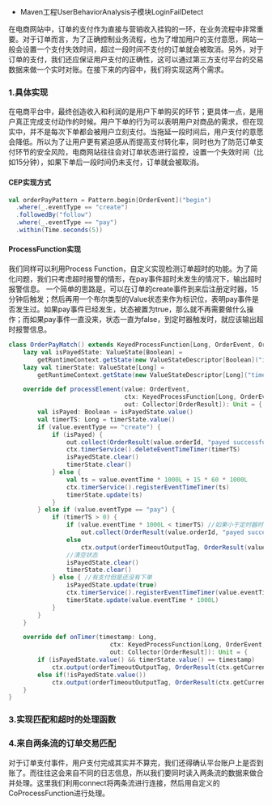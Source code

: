  * Maven工程UserBehaviorAnalysis子模块LoginFailDetect

在电商网站中，订单的支付作为直接与营销收入挂钩的一环，在业务流程中非常重要。对于订单而言，为了正确控制业务流程，也为了增加用户的支付意愿，网站一般会设置一个支付失效时间，超过一段时间不支付的订单就会被取消。另外，对于订单的支付，我们还应保证用户支付的正确性，这可以通过第三方支付平台的交易数据来做一个实时对账。在接下来的内容中，我们将实现这两个需求。
<!-- 两条流的交互实际应用场景 -->

### 1.具体实现
在电商平台中，最终创造收入和利润的是用户下单购买的环节；更具体一点，是用户真正完成支付动作的时候。用户下单的行为可以表明用户对商品的需求，但在现实中，并不是每次下单都会被用户立刻支付。当拖延一段时间后，用户支付的意愿会降低。所以为了让用户更有紧迫感从而提高支付转化率，同时也为了防范订单支付环节的安全风险，电商网站往往会对订单状态进行监控，设置一个失效时间（比如15分钟），如果下单后一段时间仍未支付，订单就会被取消。

#### CEP实现方式
```scala
val orderPayPattern = Pattern.begin[OrderEvent]("begin")
  .where(_.eventType == "create")
  .followedBy("follow")
  .where(_.eventType == "pay")
  .within(Time.seconds(5))
```

#### ProcessFunction实现
我们同样可以利用Process Function，自定义实现检测订单超时的功能。为了简化问题，我们只考虑超时报警的情形，在pay事件超时未发生的情况下，输出超时报警信息。
一个简单的思路是，可以在订单的create事件到来后注册定时器，15分钟后触发；然后再用一个布尔类型的Value状态来作为标识位，表明pay事件是否发生过。如果pay事件已经发生，状态被置为true，那么就不再需要做什么操作；而如果pay事件一直没来，状态一直为false，到定时器触发时，就应该输出超时报警信息。
```scala
class OrderPayMatch() extends KeyedProcessFunction[Long, OrderEvent, OrderResult] {
    lazy val isPayedState: ValueState[Boolean] =
        getRuntimeContext.getState(new ValueStateDescriptor[Boolean]("isPayedState", classOf[Boolean]))
    lazy val timerState: ValueState[Long] =
        getRuntimeContext.getState(new ValueStateDescriptor[Long]("timerState", classOf[Long]))

    override def processElement(value: OrderEvent,
                                ctx: KeyedProcessFunction[Long, OrderEvent, OrderResult]#Context,
                                out: Collector[OrderResult]): Unit = {
        val isPayed: Boolean = isPayedState.value()
        val timerTS: Long = timerState.value()
        if (value.eventType == "create") {
            if (isPayed) {
                out.collect(OrderResult(value.orderId, "payed successfully"))
                ctx.timerService().deleteEventTimeTimer(timerTS)
                isPayedState.clear()
                timerState.clear()
            } else {
                val ts = value.eventTime * 1000L + 15 * 60 * 1000L
                ctx.timerService().registerEventTimeTimer(ts)
                timerState.update(ts)
            }
        } else if (value.eventType == "pay") {
            if (timerTS > 0) {
                if (value.eventTime * 1000L < timerTS) //如果小于定时器时间，正常匹配
                    out.collect(OrderResult(value.orderId, "payed successfully"))
                else
                    ctx.output(orderTimeoutOutputTag, OrderResult(value.orderId, "payed but already timeout"))
                //清空状态
                isPayedState.clear()
                timerState.clear()
            } else { //有支付但是还没有下单
                isPayedState.update(true)
                ctx.timerService().registerEventTimeTimer(value.eventTime * 1000L)
                timerState.update(value.eventTime * 1000L)
            }
        }
    }

    override def onTimer(timestamp: Long,
                            ctx: KeyedProcessFunction[Long, OrderEvent, OrderResult]#OnTimerContext,
                            out: Collector[OrderResult]): Unit = {
        if (isPayedState.value() && timerState.value() == timestamp)
            ctx.output(orderTimeoutOutputTag, OrderResult(ctx.getCurrentKey, "already payed but not create"))
        else if(!isPayedState.value())
            ctx.output(orderTimeoutOutputTag, OrderResult(ctx.getCurrentKey, "order timeout"))
    }
}
```


### 3.实现匹配和超时的处理函数


### 4.来自两条流的订单交易匹配
对于订单支付事件，用户支付完成其实并不算完，我们还得确认平台账户上是否到账了。而往往这会来自不同的日志信息，所以我们要同时读入两条流的数据来做合并处理。这里我们利用connect将两条流进行连接，然后用自定义的CoProcessFunction进行处理。